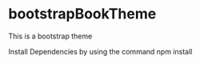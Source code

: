# bootstrapBookTheme
This is a bootstrap theme

Install Dependencies by using the command npm install
